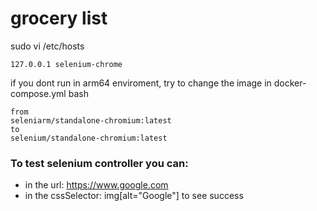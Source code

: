 # grocery list

sudo vi /etc/hosts
```
127.0.0.1 selenium-chrome
```
if you dont run in arm64 enviroment, try to change the image in docker-compose.yml 
bash
```
from
seleniarm/standalone-chromium:latest
to
selenium/standalone-chromium:latest
```

### To test selenium controller you can: 
- in the url: https://www.google.com
- in the cssSelector: img[alt="Google"]
to see success
